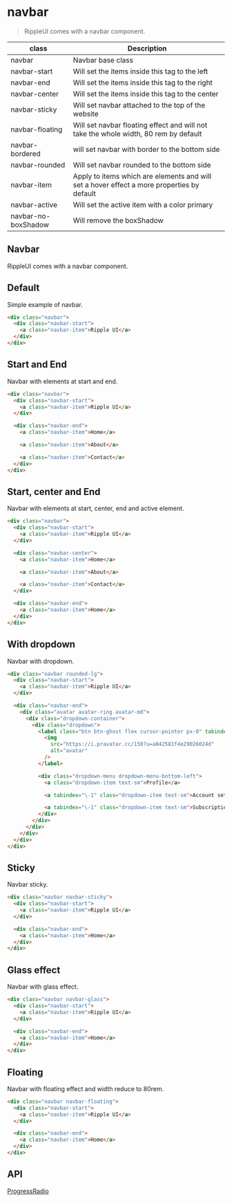 # navbar

> RippleUI comes with a navbar component.

| class               | Description                                                                                |
| ------------------- | ------------------------------------------------------------------------------------------ |
| navbar              | Navbar base class                                                                          |
| navbar-start        | Will set the items inside this tag to the left                                             |
| navbar-end          | Will set the items inside this tag to the right                                            |
| navbar-center       | Will set the items inside this tag to the center                                           |
| navbar-sticky       | Will set navbar attached to the top of the website                                         |
| navbar-floating     | Will set navbar floating effect and will not take the whole width, 80 rem by default       |
| navbar-bordered     | will set navbar with border to the bottom side                                             |
| navbar-rounded      | Will set navbar rounded to the bottom side                                                 |
| navbar-item         | Apply to items which are elements and will set a hover effect a more properties by default |
| navbar-active       | Will set the active item with a color primary                                              |
| navbar-no-boxShadow | Will remove the boxShadow                                                                  |

## Navbar

RippleUI comes with a navbar component.

## [​](#default)Default

Simple example of navbar.

```html
<div class="navbar">
  <div class="navbar-start">
    <a class="navbar-item">Ripple UI</a>
  </div>
</div>
```

## [​](#start-and-end)Start and End

Navbar with elements at start and end.

```html
<div class="navbar">
  <div class="navbar-start">
    <a class="navbar-item">Ripple UI</a>
  </div>

  <div class="navbar-end">
    <a class="navbar-item">Home</a>

    <a class="navbar-item">About</a>

    <a class="navbar-item">Contact</a>
  </div>
</div>
```

## [​](#start-center-and-end)Start, center and End

Navbar with elements at start, center, end and active element.

```html
<div class="navbar">
  <div class="navbar-start">
    <a class="navbar-item">Ripple UI</a>
  </div>

  <div class="navbar-center">
    <a class="navbar-item">Home</a>

    <a class="navbar-item">About</a>

    <a class="navbar-item">Contact</a>
  </div>

  <div class="navbar-end">
    <a class="navbar-item">Home</a>
  </div>
</div>
```

## [​](#with-dropdown)With dropdown

Navbar with dropdown.

```html
<div class="navbar rounded-lg">
  <div class="navbar-start">
    <a class="navbar-item">Ripple UI</a>
  </div>

  <div class="navbar-end">
    <div class="avatar avatar-ring avatar-md">
      <div class="dropdown-container">
        <div class="dropdown">
          <label class="btn btn-ghost flex cursor-pointer px-0" tabindex="0">
            <img
              src="https://i.pravatar.cc/150?u=a042581f4e29026024d"
              alt="avatar"
            />
          </label>

          <div class="dropdown-menu dropdown-menu-bottom-left">
            <a class="dropdown-item text-sm">Profile</a>

            <a tabindex="\-1" class="dropdown-item text-sm">Account settings</a>

            <a tabindex="\-1" class="dropdown-item text-sm">Subscriptions</a>
          </div>
        </div>
      </div>
    </div>
  </div>
</div>
```

## [​](#sticky)Sticky

Navbar sticky.

```html
<div class="navbar navbar-sticky">
  <div class="navbar-start">
    <a class="navbar-item">Ripple UI</a>
  </div>

  <div class="navbar-end">
    <a class="navbar-item">Home</a>
  </div>
</div>
```

## [​](#glass-effect)Glass effect

Navbar with glass effect.

```html
<div class="navbar navbar-glass">
  <div class="navbar-start">
    <a class="navbar-item">Ripple UI</a>
  </div>

  <div class="navbar-end">
    <a class="navbar-item">Home</a>
  </div>
</div>
```

## [​](#floating)Floating

Navbar with floating effect and width reduce to 80rem.

```html
<div class="navbar navbar-floating">
  <div class="navbar-start">
    <a class="navbar-item">Ripple UI</a>
  </div>

  <div class="navbar-end">
    <a class="navbar-item">Home</a>
  </div>
</div>
```

## [​](#api)API

[Progress](/docs/components/progress)[Radio](/docs/components/radio)
